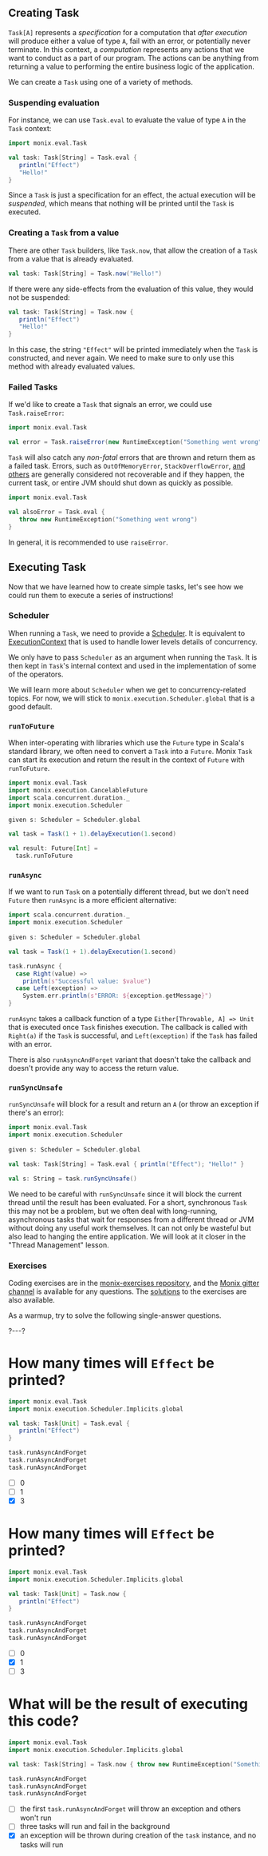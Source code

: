 ## Creating Task

`Task[A]` represents a _specification_ for a computation that _after execution_ will produce either a value of type `A`, fail with an error, or potentially never terminate.
In this context, a _computation_ represents any actions that we want to conduct as a part of our program. 
The actions can be anything from returning a value to performing the entire business logic of the application.

We can create a `Task` using one of a variety of methods.

### Suspending evaluation

For instance, we can use `Task.eval` to evaluate the value of type `A` in the `Task` context:

```scala 
import monix.eval.Task

val task: Task[String] = Task.eval {
   println("Effect")
   "Hello!"
}
```

Since a `Task` is just a specification for an effect, the actual execution will be _suspended_, which means that nothing will be printed until the `Task` is executed.

### Creating a `Task` from a value

There are other `Task` builders, like `Task.now`, that allow the creation of a `Task` from a value that is already evaluated.

```scala 
val task: Task[String] = Task.now("Hello!")
```

If there were any side-effects from the evaluation of this value, they would not be suspended:

```scala 
val task: Task[String] = Task.now {
   println("Effect")
   "Hello!"
}
```

In this case, the string `"Effect"` will be printed immediately when the `Task` is constructed, and never again.
We need to make sure to only use this method with already evaluated values.

### Failed Tasks

If we'd like to create a `Task` that signals an error, we could use `Task.raiseError`:

```scala 
import monix.eval.Task

val error = Task.raiseError(new RuntimeException("Something went wrong"))
```

`Task` will also catch any _non-fatal_ errors that are thrown and return them as a failed task.
Errors, such as `OutOfMemoryError`, `StackOverflowError`, [and others](https://dotty.epfl.ch/api/scala/util/control/NonFatal$.html) are generally
considered not recoverable and if they happen, the current task, or entire JVM should shut down as quickly as possible.

```scala 
import monix.eval.Task

val alsoError = Task.eval {
   throw new RuntimeException("Something went wrong")
}
```

In general, it is recommended to use `raiseError`.

## Executing Task

Now that we have learned how to create simple tasks, let's see how we could run them to execute a series of instructions!

### Scheduler

When running a `Task`, we need to provide a [Scheduler](https://monix.io/docs/current/execution/scheduler.html).
It is equivalent to [ExecutionContext](https://docs.scala-lang.org/overviews/core/futures.html#execution-context) that is used to handle lower levels details of concurrency.

We only have to pass `Scheduler` as an argument when running the `Task`. 
It is then kept in `Task`'s internal context and used in the implementation of some of the operators.

We will learn more about `Scheduler` when we get to concurrency-related topics.
For now, we will stick to `monix.execution.Scheduler.global` that is a good default.

### `runToFuture`

When inter-operating with libraries which use the `Future` type in Scala's standard library, we often need to convert a `Task` into a `Future`.
Monix `Task` can start its execution and return the result in the context of `Future` with `runToFuture`.

```scala 
import monix.eval.Task
import monix.execution.CancelableFuture
import scala.concurrent.duration._
import monix.execution.Scheduler

given s: Scheduler = Scheduler.global

val task = Task(1 + 1).delayExecution(1.second)

val result: Future[Int] =
  task.runToFuture
```

### `runAsync`

If we want to run `Task` on a potentially different thread, but we don't need `Future` then `runAsync` is a more efficient alternative:

```scala 
import scala.concurrent.duration._
import monix.execution.Scheduler
  
given s: Scheduler = Scheduler.global

val task = Task(1 + 1).delayExecution(1.second)

task.runAsync {
  case Right(value) =>
    println(s"Successful value: $value")
  case Left(exception) =>
    System.err.println(s"ERROR: ${exception.getMessage}")
}
```

`runAsync` takes a callback function of a type `Either[Throwable, A] => Unit` that is executed once `Task` finishes execution.
The callback is called with `Right(a)` if the `Task` is successful, and `Left(exception)` if the `Task` has failed with an error.

There is also `runAsyncAndForget` variant that doesn't take the callback and doesn't provide any way to access the return value.

### `runSyncUnsafe`

`runSyncUnsafe` will block for a result and return an `A` (or throw an exception if there's an error):

```scala 
import monix.eval.Task
import monix.execution.Scheduler
  
given s: Scheduler = Scheduler.global

val task: Task[String] = Task.eval { println("Effect"); "Hello!" }

val s: String = task.runSyncUnsafe()
```

We need to be careful with `runSyncUnsafe` since it will block the current thread until the result has been evaluated.
For a short, synchronous `Task` this may not be a problem, but we often deal with long-running, asynchronous tasks
that wait for responses from a different thread or JVM without doing any useful work themselves.
It can not only be wasteful but also lead to hanging the entire application. We will look at it closer in the "Thread Management" lesson.

### Exercises

Coding exercises are in the [monix-exercises repository](https://github.com/scalazone/monix-exercises/tree/main/monix-task-solutions/src/main/scala/scalazone/monix/lesson1), and the [Monix gitter channel](https://gitter.im/monix/monix) is available for any questions.
The [solutions](https://github.com/scalazone/monix-exercises/tree/main/monix-task-solutions/src/main/scala/scalazone/monix/lesson1) to the exercises are also available.

As a warmup, try to solve the following single-answer questions.

?---?
# How many times will `Effect` be printed?

```scala 
import monix.eval.Task
import monix.execution.Scheduler.Implicits.global

val task: Task[Unit] = Task.eval {
   println("Effect")
}

task.runAsyncAndForget
task.runAsyncAndForget
task.runAsyncAndForget
```

- [ ] 0
- [ ] 1
- [X] 3

# How many times will `Effect` be printed?
```scala 
import monix.eval.Task
import monix.execution.Scheduler.Implicits.global

val task: Task[Unit] = Task.now {
   println("Effect")
}

task.runAsyncAndForget
task.runAsyncAndForget
task.runAsyncAndForget
```

- [ ] 0
- [X] 1
- [ ] 3

# What will be the result of executing this code?
```scala 
import monix.eval.Task
import monix.execution.Scheduler.Implicits.global

val task: Task[String] = Task.now { throw new RuntimeException("Something went wrong") }

task.runAsyncAndForget
task.runAsyncAndForget
task.runAsyncAndForget
```

- [ ] the first `task.runAsyncAndForget` will throw an exception and others won't run
- [ ] three tasks will run and fail in the background
- [X] an exception will be thrown during creation of the `task` instance, and no tasks will run